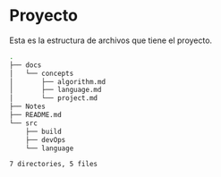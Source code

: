 # Proyecto


Esta es la estructura de archivos que tiene el proyecto.

```sh
.
├── docs
│   └── concepts
│       ├── algorithm.md
│       ├── language.md
│       └── project.md
├── Notes
├── README.md
└── src
    ├── build
    ├── devOps
    └── language

7 directories, 5 files
```
